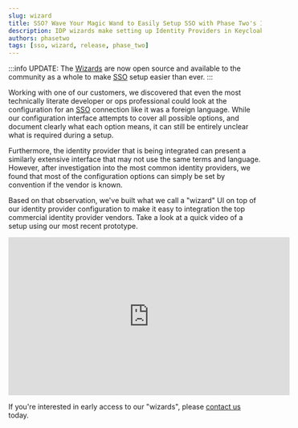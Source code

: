 ```yaml
---
slug: wizard
title: SSO? Wave Your Magic Wand to Easily Setup SSO with Phase Two's IDP Wizards
description: IDP wizards make setting up Identity Providers in Keycloak extremely easy (within minutes). Phase Two bundles these into our distribution for easy use.
authors: phasetwo
tags: [sso, wizard, release, phase_two]
---
```


:::info
UPDATE: The [Wizards](https://github.com/p2-inc/idp-wizard) are now open source and available to the community as a whole to make [SSO](https://phasetwo.io/docs/sso/) setup easier than ever.
:::

Working with one of our customers, we discovered that even the most technically literate developer or ops professional could look at the configuration for an [SSO](https://phasetwo.io/docs/sso/) connection like it was a foreign language. While our configuration interface attempts to cover all possible options, and document clearly what each option means, it can still be entirely unclear what is required during a setup.

Furthermore, the identity provider that is being integrated can present a similarly extensive interface that may not use the same terms and language. However, after investigation into the most common identity providers, we found that most of the configuration options can simply be set by convention if the vendor is known.

Based on that observation, we've built what we call a "wizard" UI on top of our identity provider configuration to make it easy to integration the top commercial identity provider vendors. Take a look at a quick video of a setup using our most recent prototype.

<iframe width="560" height="315" src="https://www.youtube.com/embed/9HJWdJqnE0I" title="YouTube video player" frameborder="0" allow="accelerometer; autoplay; clipboard-write; encrypted-media; gyroscope; picture-in-picture" allowfullscreen></iframe>

If you're interested in early access to our "wizards", please [contact us](mailto:sales@phasetwo.io) today.
